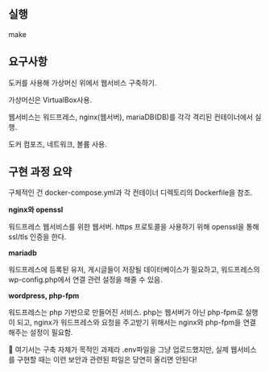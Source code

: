 ## 실행

make

## 요구사항

도커를 사용해 가상머신 위에서 웹서비스 구축하기.

가상머신은 VirtualBox사용.

웹서비스는 워드프레스, nginx(웹서버), mariaDB(DB)를 각각 격리된 컨테이너에서 실행.

도커 컴포즈, 네트워크, 볼륨 사용.

## 구현 과정 요약

구체적인 건 docker-compose.yml과 각 컨테이너 디렉토리의 Dockerfile을 참조.

**nginx와 openssl**

워드프레스 웹서비스를 위한 웹서버. https 프로토콜을 사용하기 위해 openssl을 통해 ssl/tls 인증을 한다.

**mariadb**

워드프레스에 등록된 유저, 게시글들이 저장될 데이터베이스가 필요하고, 워드프레스의 wp-config.php에서 연결 관련 설정을 해줄 수 있음.

**wordpress, php-fpm**

워드프레스는 php 기반으로 만들어진 서비스. php는 웹서버가 아닌 php-fpm로 실행이 되고, nginx가 워드프레스와 요청을 주고받기 위해서는 nginx와 php-fpm을 연결해주는 설정이 필요함.

🚨 여기서는 구축 자체가 목적인 과제라 .env파일을 그냥 업로드했지만, 실제 웹서비스를 구현할 때는 이런 보안과 관련된 파일은 당연히 올리면 안된다!

